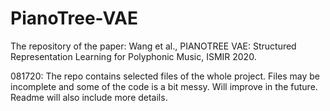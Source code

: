 # PianoTree-VAE
The repository of the paper: Wang et al., PIANOTREE VAE: Structured Representation Learning for Polyphonic Music, ISMIR 2020.



081720: The repo contains selected files of the whole project. Files may be incomplete and some of the code is a bit messy. Will improve in the future. Readme will also include more details. 